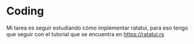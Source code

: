 # Coding

Mi tarea es seguir estudiando cómo implementar ratatui, para eso tengo que seguir con el tutorial que se encuentra en https://ratatui.rs